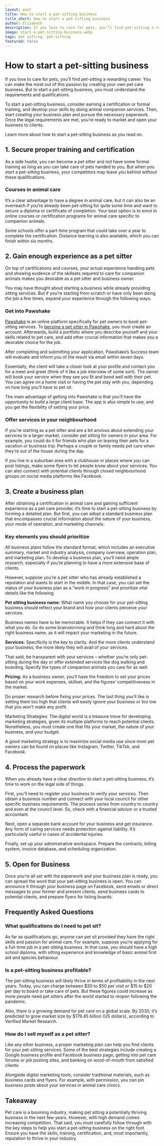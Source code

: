 ```yaml
---
layout: post
title: How to start a pet-sitting business
title_short: How to start a pet-sitting business
author: Elizabeth
description: If you love to care for pets, you’ll find pet-sitting a rewarding career. But to start a pet-sitting business, you must understand your responsibilities.
image: start-a-pet-sitting-business.webp
tags: pet sitting, pet-sitting
featured: false
---
```


# How to start a pet-sitting business

If you love to care for pets, you’ll find pet-sitting a rewarding career. You can make the most out of this passion by creating your own pet care business. But to start a pet-sitting business, you must understand the requirements and qualifications.

To start a pet-sitting business, consider earning a certification or formal training, and develop your skills by doing animal companion services. Then, start creating your business plan and pursue the necessary paperwork. Once the legal requirements are met, you’re ready to market and open your business to clients.

Learn more about how to start a pet-sitting business as you read on.

## 1. Secure proper training and certification

As a side hustle, you can become a pet sitter and not have some formal training as long as you can take care of pets handed to you. But when you start a pet-sitting business, your competitors may leave you behind without these qualifications.

### Courses in animal care

It’s a clear advantage to have a degree in animal care, but it can also be an overreach if you’re already been pet-sitting for quite some time and want to secure a diploma or certificate of completion. Your best option is to enrol in online courses or certification programs for animal care specific to companion animals.

Some schools offer a part-time program that could take over a year to complete the certification. Distance learning is also available, which you can finish within six months.

## 2. Gain enough experience as a pet sitter

On top of certifications and courses, your actual experience handling pets and showing evidence of the skillsets required to care for companion animals makes you desirable as a pet sitter and business owner.

You may have thought about starting a business while already providing sitting services. But if you’re starting from scratch or have only been doing the job a few times, expand your experience through the following ways.

### Get into Pawshake

[Pawshake](https://www.pawshake.com.au/user/sign-up?destination=https%3A%2F%2Fwww.pawshake.com.au%2Fsitter%2Fapplication) is an online platform specifically for pet owners to book pet-sitting services. To [become a pet sitter in Pawshake](https://www.pawshake.com.au/user/sign-up?destination=https%3A%2F%2Fwww.pawshake.com.au%2Fsitter%2Fapplication), you must create an account. Afterwards, build a portfolio where you describe yourself and your skills related to pet care, and add other crucial information that makes you a desirable choice for the job.

After completing and submitting your application, Pawshake’s Success team will evaluate and inform you of the result via email within seven days.

Essentially, the client will take a closer look at your profile and contact you for a meet and greet (think of it like a job interview of some sort). The owner will book your service when they see you fit and bond well with their pet. You can agree on a home visit or having the pet stay with you, depending on how long you’ll have to pet sit.

The main advantage of getting into Pawshake is that you’ll have the opportunity to build a large client base. The app is also simple to use, and you get the flexibility of setting your price.

### Offer services in your neighbourhood

If you’re starting as a pet sitter and are a bit anxious about extending your services to a larger market, consider pet sitting for owners in your area. For example, you could do it for friends who plan on leaving their pets for a vacation or business trip. Perhaps a couple or family needs pet care when they’re out of the house during the day.

If you live in a suburban area with a clubhouse or places where you can post listings, make some flyers to let people know about your services. You can also connect with potential clients through closed neighbourhood groups on social media platforms like Facebook.

## 3. Create a business plan

After obtaining a certification in animal care and gaining sufficient experience as a pet care provider, it’s time to start a pet-sitting business by forming a detailed plan. But first, you can adopt a standard business plan that encompasses crucial information about the nature of your business, your mode of operation, and marketing channels.

### Key elements you should prioritize

All business plans follow the standard format, which includes an executive summary, market and industry analysis, company overview, operation plan, and marketing plan. To develop a business plan, you’ll need ample research, especially if you’re planning to have a more extensive base of clients.

However, suppose you’re a pet sitter who has already established a reputation and wants to start in the middle. In that case, you can set the status of your business plan as a “work in progress” and prioritize vital details like the following.

**Pet sitting business name:** What name you choose for your pet-sitting business should reflect your brand and how your clients perceive your services.

Business names have to be memorable. It helps if they can connect it with what you do. So do some brainstorming and think long and hard about the right business name, as it will impact your marketing in the future.

**Services:** Specificity is the key to clarity. And the more clients understand your business, the more likely they will avail of your services.

That said, be transparent with your services – whether you’re only pet-sitting during the day or offer extended services like dog walking and boarding. Specify the types of companion animals you care for as well.

**Pricing:** As a business owner, you’ll have the freedom to set your prices based on your work expenses, skillset, and the figures’ competitiveness in the market.

Do proper research before fixing your prices. The last thing you’ll like is setting them too high that clients will easily ignore your business or too low that you won’t make any profit.

Marketing Strategies: The digital world is a treasure trove for developing marketing strategies, given its multiple platforms to reach potential clients. Nonetheless, you must create one that fits your market, the nature of your business, and your budget.

A good marketing strategy is to maximize social media use since most pet owners can be found on places like Instagram, Twitter, TikTok, and Facebook.

## 4. Process the paperwork

When you already have a clear direction to start a pet-sitting business, it’s time to work on the legal side of things.

First, you’ll need to register your business to verify your services. Then obtain a business number and connect with your local council for other specific business requirements. The process varies from country to country and even at the council level. So, check with a financial advisor or a trusted accountant.

Next, open a separate bank account for your business and get insurance. Any form of caring services needs protection against liability. It’s particularly useful in cases of accidental injuries.

Finally, set up your administrative workspace. Prepare the contracts, billing system, invoice database, and scheduling organization.

## 5. Open for Business

Once you’re all set with the paperwork and your business plan is ready, you can spread the word that your pet-sitting business is open. You can announce it through your business page on Facebook, send emails or direct messages to your former and present clients, send business cards to potential clients, and prepare flyers for listing boards.

## Frequently Asked Questions

### What qualifications do I need to pet sit?

As far as qualifications go, anyone can pet sit provided they have the right skills and passion for animal care. For example, suppose you’re applying for a full-time job in a pet-sitting business. In that case, you should have a high school diploma, with sitting experience and knowledge of basic animal first aid and species behaviour.

### Is a pet-sitting business profitable?

The pet-sitting business will likely thrive in terms of profitability in the next years. Today, you can charge between $20 to $50 per visit or $15 to $20 per day to board or take care of pets. But these figures could increase as more people need pet sitters after the world started to reopen following the pandemic.

Also, there is a growing demand for pet care on a global scale. By 2030, it’s predicted to grow market size by $179.45 billion (US dollars), according to Verified Market Research.

### How do I sell myself as a pet sitter?

Like any other business, a proper marketing plan can help you find clients for your pet-sitting services. Some of the best strategies include creating a Google business profile and Facebook business page, getting into pet care forums or job posting sites, and banking on word-of-mouth from satisfied clients.

Alongside digital marketing tools, consider traditional materials, such as business cards and flyers. For example, with permission, you can pin business posts about your services in animal care clinics.

## Takeaway

Pet care is a booming industry, making pet sitting a potentially thriving business in the next few years. However, with high demand comes increasing competition. That said, you must carefully follow through with the key steps to help you start a pet-sitting business on the right foot. Ensure you have the skills, training, certification, and, most importantly, reputation to thrive in your industry.
